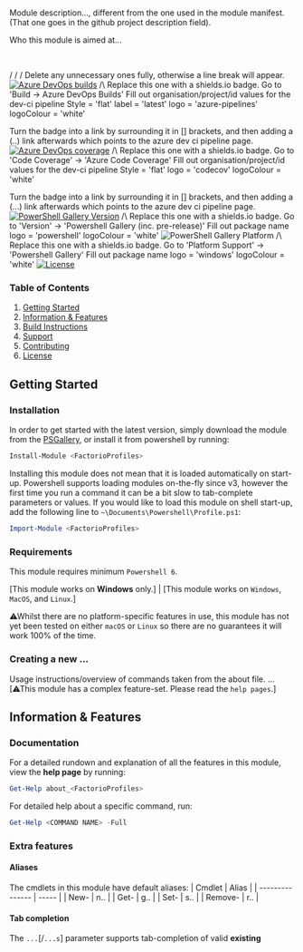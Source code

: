 # <FactorioProfiles>
Module description..., different from the one used in the module manifest. (That one goes in the github project description field).

Who this module is aimed at...

<br>

\/ \/ \/ Delete any unnecessary ones fully, otherwise a line break will appear.
[![Azure DevOps builds](https://img.shields.io/azure-devops/build/KubaP999/3d9148d2-04d0-4835-b7cb-7bf89bdbf11b/7?label=latest%20build&logo=azure-pipelines)](https://dev.azure.com/KubaP999/ProgramManager/_build/latest?definitionId=7&branchName=development)
/\ Replace this one with a shields.io badge. Go to 'Build -> Azure DevOps Builds'
    Fill out organisation/project/id values for the dev-ci pipeline
    Style = 'flat'
    label = 'latest'
    logo = 'azure-pipelines'
    logoColour = 'white'
    
   Turn the badge into a link by surrounding it in [] brackets, and then adding a (..) link afterwards which points to the azure dev ci pipeline page.
[![Azure DevOps coverage](https://img.shields.io/azure-devops/coverage/KubaP999/ProgramManager/7?logo=codecov&logoColor=white)](https://dev.azure.com/KubaP999/ProgramManager/_build/latest?definitionId=7&branchName=development)
/\ Replace this one with a shields.io badge. Go to 'Code Coverage' -> 'Azure Code Coverage'
    Fill out organisation/project/id values for the dev-ci pipeline
    Style = 'flat'
    logo = 'codecov'
    logoColour = 'white'
    
   Turn the badge into a link by surrounding it in [] brackets, and then adding a (...) link afterwards which points to the azure dev ci pipeline page.
[![PowerShell Gallery Version](https://img.shields.io/powershellgallery/v/ProgramManager?logo=powershell&logoColor=white)](https://www.powershellgallery.com/packages/<FactorioProfiles>)
/\ Replace this one with a shields.io badge. Go to 'Version' -> 'Powershell Gallery (inc. pre-release)'
    Fill out package name
    logo = 'powershell'
    logoColour = 'white'
![PowerShell Gallery Platform](https://img.shields.io/powershellgallery/p/ProgramManager?logo=windows)
/\ Replace this one with a shields.io badge. Go to 'Platform Support' -> 'Powershell Gallery'
    Fill out package name
    logo = 'windows'
    logoColour = 'white'
[![License](https://img.shields.io/badge/license-GPLv3-blue)](./LICENSE)

### Table of Contents
1. [Getting Started](#getting-started)
2. [Information & Features](#information--features)
3. [Build Instructions](#build-instructions)
4. [Support](#support)
5. [Contributing](#contributing)
6. [License](#license)

## Getting Started
### Installation
In order to get started with the latest version, simply download the module from the [PSGallery](https://www.powershellgallery.com/packages/<FactorioProfiles>), or install it from powershell by running:
```powershell
Install-Module <FactorioProfiles>
```
Installing this module does not mean that it is loaded automatically on start-up. Powershell supports loading modules on-the-fly since v3, however the first time you run a command it can be a bit slow to tab-complete parameters or values. If you would like to load this module on shell start-up, add the following line to `~\Documents\Powershell\Profile.ps1`:
```powershell
Import-Module <FactorioProfiles>
```

### Requirements
This module requires minimum `Powershell 6`.

[This module works on **Windows** only.]
|
[This module works on `Windows`, `MacOS`, and `Linux`.]

⚠Whilst there are no platform-specific features in use, this module has not yet been tested on either `macOS` or `Linux` so there are no guarantees it will work 100% of the time.

### Creating a new ...
Usage instructions/overview of commands taken from the about file.
...
[⚠This module has a complex feature-set. Please read the `help pages`.]

## Information & Features
### Documentation
For a detailed rundown and explanation of all the features in this module, view the **help page** by running:
```powershell
Get-Help about_<FactorioProfiles>
```
For detailed help about a specific command, run:
```powershell
Get-Help <COMMAND NAME> -Full
```

### Extra features
#### Aliases
The cmdlets in this module have default aliases:
| Cmdlet          | Alias |
| --------------- | ----- |
| New-<OBJECT>    | n..   |
| Get-<OBJECT>    | g..   |
| Set-<OBJECT>    | s..   |
| Remove-<OBJECT> | r..   |

#### Tab completion
The `...`[/`...s`] parameter supports tab-completion of valid **existing** <OBJECT> [or <OBJECT>] names in the following cmdlets:
- `...`
- `...`
- `...`
- `...`

#### Custom scriptblock evaluation
When creating a new <OBJECT>, you can pass in a scriptblock which will evaluate...

[For details, see `about_<FactorioProfiles>_scriptblocks`.]
|
[For details, see the `...` section in the help at: `about_<FactorioProfiles>`.]

#### -WhatIf and -Confirm support
The following cmdlets support `-WhatIf` and `-Confirm` parameters:
- `...`
- `...`
- `...`

Use `-WhatIf` to see and list what changes a cmdlet will do.

Use `-Confirm` to ask for a prompt for every state-altering change.

#### Formatting
The `[<OBJECT>]` [and `[<OBJECT>]`] object[s] within this module has custom formatting rules for all views. Simply pipe the output of the `Get-<OBJECT>` cmdlet to one of:
| Cmdlet        | Alias |
| ------------- | ----- |
| Format-List   | fl    |
| Format-Table  | ft    |
| Format-Custom | fc    |
| Format-Wide   | fw    |

The `Format-Custom` & `Format-List` views contain the largest amount of information regarding the <OBJECT>.

⚠This module supports `Fancy` formatting (using colours and emoijs) for enhanced readability. This *only* works within the **Windows Terminal** at the moment (I've not tested this on other terminal emulators, but if you know that they support these extra features then let me know). The example below shows the enhanced formatting.

![Example](./example.png)

## Build Instructions
#### Prerequisites
Install the following:
- Powershell Core 7.0.0+
- Pester **4.10.1**
- PSScriptAnalyzer 1.18.0+

#### Clone the git repo
```
git clone https://github.com/KubaP/Powershell-<FactorioProfiles>.git
```

#### Run the build scripts
Navigate to the root repository folder and run the following commands:
```powershell
& .\build\vsts-prerequisites.ps1
& .\build\vsts-validate.ps1
& .\build\vsts-build-prerequisites
& .\build\vsts-build.ps1 -WorkingDirectory .\ -SkipPublish
```
The built module will be located in the `.\publish` folder.

## Support
⚠If you need help regarding the usage of the module, please see the **help page** by running `Get-Help about_<FactorioProfiles>`.

If there is a bug/issue, please file it on the github issue tracker.

## Contributing
If you have a suggestion, create a new **Github Issue** detailing the idea.

Feel free to make pull requests if you have an improvement. Only submit a single feature at a time, and make sure that the code is cleanly formatted, readable, and well commented.

## License 
This project is licensed under the GPLv3 license - see [LICENSE.md](./LICENSE) file for details.

### Acknowledgements
Any acknowledgements...?